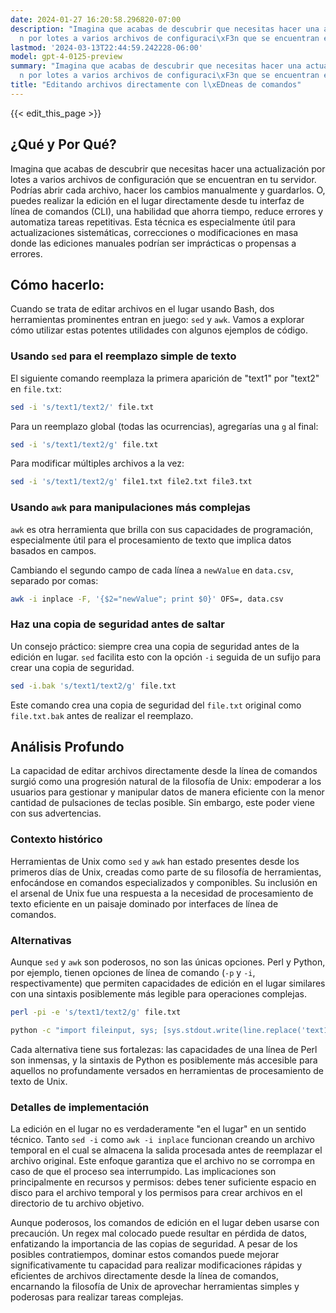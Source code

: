 ```yaml
---
date: 2024-01-27 16:20:58.296820-07:00
description: "Imagina que acabas de descubrir que necesitas hacer una actualizaci\xF3\
  n por lotes a varios archivos de configuraci\xF3n que se encuentran en tu servidor.\u2026"
lastmod: '2024-03-13T22:44:59.242228-06:00'
model: gpt-4-0125-preview
summary: "Imagina que acabas de descubrir que necesitas hacer una actualizaci\xF3\
  n por lotes a varios archivos de configuraci\xF3n que se encuentran en tu servidor.\u2026"
title: "Editando archivos directamente con l\xEDneas de comandos"
---
```


{{< edit_this_page >}}

## ¿Qué y Por Qué?

Imagina que acabas de descubrir que necesitas hacer una actualización por lotes a varios archivos de configuración que se encuentran en tu servidor. Podrías abrir cada archivo, hacer los cambios manualmente y guardarlos. O, puedes realizar la edición en el lugar directamente desde tu interfaz de línea de comandos (CLI), una habilidad que ahorra tiempo, reduce errores y automatiza tareas repetitivas. Esta técnica es especialmente útil para actualizaciones sistemáticas, correcciones o modificaciones en masa donde las ediciones manuales podrían ser imprácticas o propensas a errores.

## Cómo hacerlo:

Cuando se trata de editar archivos en el lugar usando Bash, dos herramientas prominentes entran en juego: `sed` y `awk`. Vamos a explorar cómo utilizar estas potentes utilidades con algunos ejemplos de código.

### Usando `sed` para el reemplazo simple de texto

El siguiente comando reemplaza la primera aparición de "text1" por "text2" en `file.txt`:

```Bash
sed -i 's/text1/text2/' file.txt
```

Para un reemplazo global (todas las ocurrencias), agregarías una `g` al final:

```Bash
sed -i 's/text1/text2/g' file.txt
```

Para modificar múltiples archivos a la vez:

```Bash
sed -i 's/text1/text2/g' file1.txt file2.txt file3.txt
```

### Usando `awk` para manipulaciones más complejas

`awk` es otra herramienta que brilla con sus capacidades de programación, especialmente útil para el procesamiento de texto que implica datos basados en campos.

Cambiando el segundo campo de cada línea a `newValue` en `data.csv`, separado por comas:

```Bash
awk -i inplace -F, '{$2="newValue"; print $0}' OFS=, data.csv
```

### Haz una copia de seguridad antes de saltar

Un consejo práctico: siempre crea una copia de seguridad antes de la edición en lugar. `sed` facilita esto con la opción `-i` seguida de un sufijo para crear una copia de seguridad.

```Bash
sed -i.bak 's/text1/text2/g' file.txt
```

Este comando crea una copia de seguridad del `file.txt` original como `file.txt.bak` antes de realizar el reemplazo.

## Análisis Profundo

La capacidad de editar archivos directamente desde la línea de comandos surgió como una progresión natural de la filosofía de Unix: empoderar a los usuarios para gestionar y manipular datos de manera eficiente con la menor cantidad de pulsaciones de teclas posible. Sin embargo, este poder viene con sus advertencias.

### Contexto histórico

Herramientas de Unix como `sed` y `awk` han estado presentes desde los primeros días de Unix, creadas como parte de su filosofía de herramientas, enfocándose en comandos especializados y componibles. Su inclusión en el arsenal de Unix fue una respuesta a la necesidad de procesamiento de texto eficiente en un paisaje dominado por interfaces de línea de comandos.

### Alternativas

Aunque `sed` y `awk` son poderosos, no son las únicas opciones. Perl y Python, por ejemplo, tienen opciones de línea de comando (`-p` y `-i`, respectivamente) que permiten capacidades de edición en el lugar similares con una sintaxis posiblemente más legible para operaciones complejas.

```Bash
perl -pi -e 's/text1/text2/g' file.txt
```

```Bash
python -c "import fileinput, sys; [sys.stdout.write(line.replace('text1', 'text2')) for line in fileinput.input(files='file.txt', inplace=True)]"
```

Cada alternativa tiene sus fortalezas: las capacidades de una línea de Perl son inmensas, y la sintaxis de Python es posiblemente más accesible para aquellos no profundamente versados en herramientas de procesamiento de texto de Unix.

### Detalles de implementación

La edición en el lugar no es verdaderamente "en el lugar" en un sentido técnico. Tanto `sed -i` como `awk -i inplace` funcionan creando un archivo temporal en el cual se almacena la salida procesada antes de reemplazar el archivo original. Este enfoque garantiza que el archivo no se corrompa en caso de que el proceso sea interrumpido. Las implicaciones son principalmente en recursos y permisos: debes tener suficiente espacio en disco para el archivo temporal y los permisos para crear archivos en el directorio de tu archivo objetivo.

Aunque poderosos, los comandos de edición en el lugar deben usarse con precaución. Un regex mal colocado puede resultar en pérdida de datos, enfatizando la importancia de las copias de seguridad. A pesar de los posibles contratiempos, dominar estos comandos puede mejorar significativamente tu capacidad para realizar modificaciones rápidas y eficientes de archivos directamente desde la línea de comandos, encarnando la filosofía de Unix de aprovechar herramientas simples y poderosas para realizar tareas complejas.
